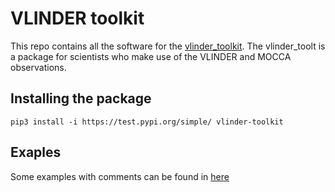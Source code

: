# VLINDER toolkit

This repo contains all the software for the [vlinder_toolkit](https://test.pypi.org/project/vlinder-toolkit/).
The vlinder_toolt is a package for scientists who make use of the VLINDER and MOCCA observations. 


## Installing the package
`pip3 install -i https://test.pypi.org/simple/ vlinder-toolkit`


## Exaples
Some examples with comments can be found in [here](https://github.com/vergauwenthomas/vlinder_toolkit/tree/master/exaples)


